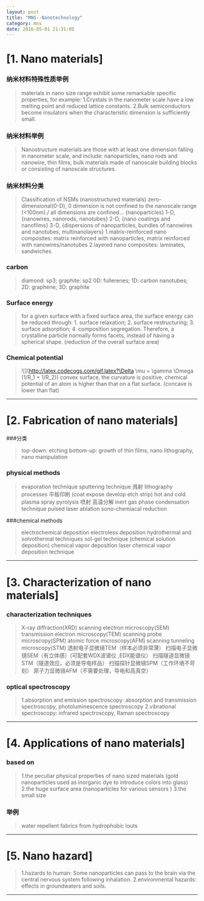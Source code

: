 ```yaml
---
layout: post
title: "MNS--Nanotechnology"
category: mns
date: 2016-05-01 21:31:05
---
```


[1. Nano materials]
====================

### 纳米材料特殊性质举例
>materials in nano size range exhibit some remarkable specific properties, for example:
1.Crystals in the nanometer scale have a low melting point and reduced lattice constants.
2.Bulk semiconductors become insulators when the characteristic dimension is sufficiently small.

### 纳米材料举例
>Nanostructure materials are those with at least one dimension falling in nanometer scale, and include:
nanoparticles, nano rods and nanowire, thin films, bulk materials made of nanoscale building blocks or consisting of nanoscale structures.

### 纳米材料分类
>Classification of NSMs (nanostructured materials)
zero-dimensional(0-D), 0 dimension is not confined to the nanoscale range (<100nm)./ all dimensions are confined… {nanoparticles}
1-D, {nanowires, nanorods, nanotubes}
2-D, {nano coatings and nanofilms}
3-D, {dispersions of nanoparticles, bundles of nanowires and nanotubes, multinanolayers}
1.matrix-reinforced nano composites: matrix reinforced with nanoparticles, matrix reinforced with nanowires/nanotubes
2.layered nano composites: laminates, sandwiches

### carbon
>diamond: sp3; graphite: sp2
0D: fullerenes; 1D: carbon nanotubes; 2D: graphene; 3D: graphite

### Surface energy
>for a given surface with a fixed surface area, the surface energy can be reduced through: 1. surface relaxation; 2. surface restructuring; 3. surface adsorption; 4. composition segregation.
Therefore, a crystalline particle normally forms facets, instead of having a spherical shape. (reduction of the overall  surface area)

### Chemical potential
>![](http://latex.codecogs.com/gif.latex?\Delta \mu = \gamma \Omega (1/R_1 + 1/R_2)) convex surface, the curvature is positive, chemical potential of an atom is higher than that on a flat surface. (concave is lower than flat)


___
[2. Fabrication of nano materials]
====================
###分类
>top-down: etching
bottom-up: growth of thin films, nano lithography, nano manipulation

### physical methods
>evaporation technique
sputtering technique 溅射
lithography processes 平板印刷 (coat expose develop etch strip)
hot and cold plasma
spray pyrolysis 喷射 高温分解
inert gas phase condensation technique
pulsed laser ablation
sono-chemiacal reduction

###chemical methods
>electrochemical deposition
electroless deposition
hydrothermal and solvothermal techniques
sol-gel technique (chemical solution deposition)
chemical vapor deposition
laser chemical vapor deposition technique

___

[3. Characterization of nano materials]
====================
### characterization techniques
>X-ray diffraction(XRD)
scanning electron microscopy(SEM)
transmission electron microscopy(TEM)
scanning probe microscopy(SPM)
atomic force microscopy(AFM)
scanning tunneling microscopy(STM)
透射电子显微镜TEM（样本必须非常薄）
扫描电子显微镜SEM（有立体感）(可配套WDX波谱仪 ,EDX能谱仪）
扫描隧道显微镜STM（隧道效应，必须是导电样品）
扫描探针显微镜SPM（工作环境不苛刻）
原子力显微镜AFM（不需要处理，导电和高真空）

### optical spectroscopy
>1.absorption and emission spectroscopy: absorption and transmission spectroscopy, photoluminescence spectroscopy
2.vibrational spectroscopy: infrared spectroscopy, Raman spectroscopy

___
[4. Applications of nano materials]
====================
### based on
>1.the peculiar physical properties of nano sized materials (gold nanoparticles used as inorganic dye to introduce colors into glass)
2.the huge surface area (nanoparticles for various sensors )
3.the small size

### 举例
>water repellent fabrics from hydrophobic louts

___
[5. Nano hazard]
====================
>1.hazards to human: Some nanoparticles can pass to the brain via the central nervous system following inhalation.
2.environmental hazards: effects in groundwaters and soils.

___